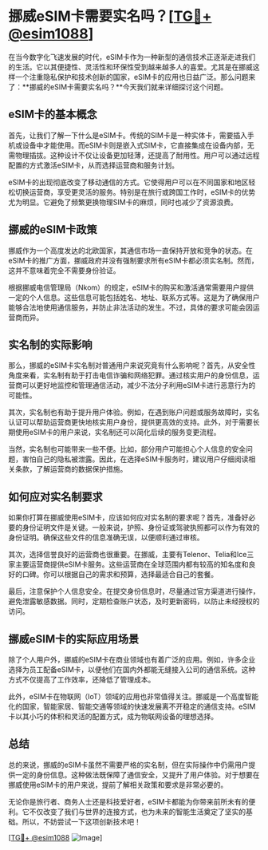# 挪威eSIM卡需要实名吗？[[TG💪+ @esim1088](https://t.me/s/esim1088)]

在当今数字化飞速发展的时代，eSIM卡作为一种新型的通信技术正逐渐走进我们的生活。它以其便捷性、灵活性和环保性受到越来越多人的喜爱。尤其是在挪威这样一个注重隐私保护和技术创新的国家，eSIM卡的应用也日益广泛。那么问题来了：**挪威的eSIM卡需要实名吗？**今天我们就来详细探讨这个问题。

## eSIM卡的基本概念

首先，让我们了解一下什么是eSIM卡。传统的SIM卡是一种实体卡，需要插入手机或设备中才能使用。而eSIM卡则是嵌入式SIM卡，它直接集成在设备内部，无需物理插拔。这种设计不仅让设备更加轻薄，还提高了耐用性。用户可以通过远程配置的方式激活eSIM卡，从而选择运营商和服务计划。

eSIM卡的出现彻底改变了移动通信的方式。它使得用户可以在不同国家和地区轻松切换运营商，享受更灵活的服务。特别是在旅行或跨国工作时，eSIM卡的优势尤为明显。它避免了频繁更换物理SIM卡的麻烦，同时也减少了资源浪费。

## 挪威的eSIM卡政策

挪威作为一个高度发达的北欧国家，其通信市场一直保持开放和竞争的状态。在eSIM卡的推广方面，挪威政府并没有强制要求所有eSIM卡都必须实名制。然而，这并不意味着完全不需要身份验证。

根据挪威电信管理局（Nkom）的规定，eSIM卡的购买和激活通常需要用户提供一定的个人信息。这些信息可能包括姓名、地址、联系方式等。这是为了确保用户能够合法地使用通信服务，并防止非法活动的发生。不过，具体的要求可能会因运营商而异。

## 实名制的实际影响

那么，挪威的eSIM卡实名制对普通用户来说究竟有什么影响呢？首先，从安全性角度来看，实名制有助于打击电信诈骗和网络犯罪。通过核实用户的身份信息，运营商可以更好地监控和管理通信活动，减少不法分子利用eSIM卡进行恶意行为的可能性。

其次，实名制也有助于提升用户体验。例如，在遇到账户问题或服务故障时，实名认证可以帮助运营商更快地核实用户身份，提供更高效的支持。此外，对于需要长期使用eSIM卡的用户来说，实名制还可以简化后续的服务变更流程。

当然，实名制也可能带来一些不便。比如，部分用户可能担心个人信息的安全问题，害怕自己的隐私被泄露。因此，在选择eSIM卡服务时，建议用户仔细阅读相关条款，了解运营商的数据保护措施。

## 如何应对实名制要求

如果你打算在挪威使用eSIM卡，应该如何应对实名制的要求呢？首先，准备好必要的身份证明文件是关键。一般来说，护照、身份证或驾驶执照都可以作为有效的身份证明。确保这些文件的信息准确无误，以便顺利通过审核。

其次，选择信誉良好的运营商也很重要。在挪威，主要有Telenor、Telia和Ice三家主要运营商提供eSIM卡服务。这些运营商在全球范围内都有较高的知名度和良好的口碑。你可以根据自己的需求和预算，选择最适合自己的套餐。

最后，注意保护个人信息安全。在提交身份信息时，尽量通过官方渠道进行操作，避免泄露敏感数据。同时，定期检查账户状态，及时更新密码，以防止未经授权的访问。

## 挪威eSIM卡的实际应用场景

除了个人用户外，挪威的eSIM卡在商业领域也有着广泛的应用。例如，许多企业选择为员工配备eSIM卡，以便他们在国内外都能无缝接入公司的通信系统。这种方式不仅提高了工作效率，还降低了管理成本。

此外，eSIM卡在物联网（IoT）领域的应用也非常值得关注。挪威是一个高度智能化的国家，智能家居、智能交通等领域的快速发展离不开稳定的通信支持。eSIM卡以其小巧的体积和灵活的配置方式，成为物联网设备的理想选择。

## 总结

总的来说，挪威的eSIM卡虽然不需要严格的实名制，但在实际操作中仍需用户提供一定的身份信息。这种做法既保障了通信安全，又提升了用户体验。对于想要在挪威使用eSIM卡的用户来说，提前了解相关政策和要求是非常必要的。

无论你是旅行者、商务人士还是科技爱好者，eSIM卡都能为你带来前所未有的便利。它不仅改变了我们与世界的连接方式，也为未来的智能生活奠定了坚实的基础。所以，不妨尝试一下这项创新技术吧！

[[TG💪+ @esim1088](https://t.me/s/esim1088) ![Image](https://i.postimg.cc/4NQfJmqS/Snipaste-2025-05-13-00-14-12.png)]